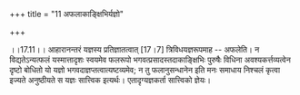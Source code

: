 +++
title = "11 अफलाकाङ्क्षिभिर्यज्ञो"

+++
  
  
।।17.11।। आहारानन्तरं यज्ञस्य प्रतिज्ञातत्वात् \[17।7\] त्रिविधयज्ञरूपमाह
-- अफलेति। न विद्यतेऽन्यत्फलं यस्मात्तादृशः स्वयमेव फलरूपो
भगवत्प्रसादस्तदाकाङ्क्षिभिः पुरुषैः विधिना अवश्यकर्त्तव्यत्वेन दृष्टो
बोधितो यो यज्ञो भगवदाज्ञप्तत्वात्यष्टव्यमेव; न तु फलानुसन्धानेन इति मनः
समाधाय निश्चलं कृत्वा इज्यते अनुष्ठीयते स यज्ञः सात्त्विक इत्यर्थः।
एतादृग्यज्ञकर्ता सात्त्विको ज्ञेयः।  
  
